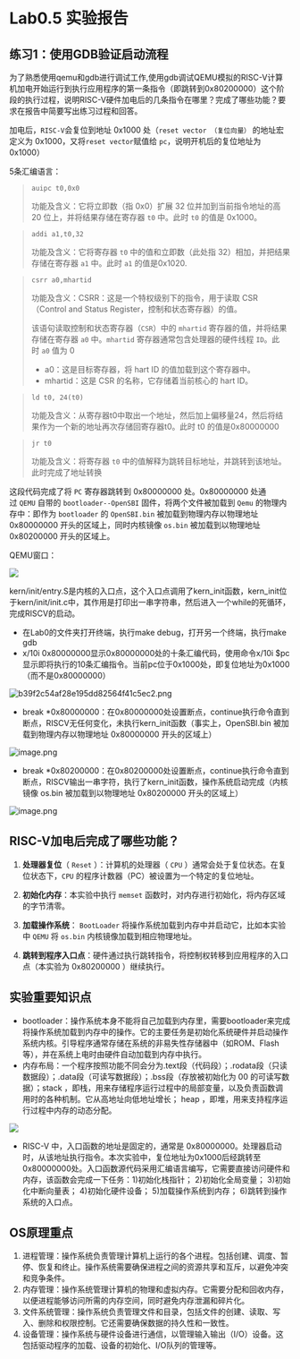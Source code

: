 # Lab0.5 实验报告

## 练习1：使用GDB验证启动流程

为了熟悉使用qemu和gdb进行调试工作,使用gdb调试QEMU模拟的RISC-V计算机加电开始运行到执行应用程序的第一条指令（即跳转到0x80200000）这个阶段的执行过程，说明RISC-V硬件加电后的几条指令在哪里？完成了哪些功能？要求在报告中简要写出练习过程和回答。

加电后，`RISC-V`会复位到地址 0x1000 处（`reset vector （复位向量）` 的地址宏定义为 0x1000，又将`reset vector`赋值给 `pc`，说明开机后的复位地址为 0x1000）

5条汇编语言：

> `auipc t0,0x0`
>
> 功能及含义：它将立即数（指 0x0）扩展 32 位并加到当前指令地址的高 20 位上，并将结果存储在寄存器 `t0` 中。此时 `t0` 的值是 0x1000。

> `addi a1,t0,32`
>
> 功能及含义：它将寄存器 `t0` 中的值和立即数（此处指 32）相加，并把结果存储在寄存器 `a1` 中。此时 `a1` 的值是0x1020.

> `csrr a0,mhartid`
>
> 功能及含义：CSRR：这是一个特权级别下的指令，用于读取 CSR（Control and Status Register，控制和状态寄存器）的值。
>
> 该语句读取控制和状态寄存器（`CSR`）中的 `mhartid` 寄存器的值，并将结果存储在寄存器 `a0` 中。`mhartid` 寄存器通常包含处理器的硬件线程 `ID`。此时 `a0` 值为 0
>
> *   a0：这是目标寄存器，将 hart ID 的值加载到这个寄存器中。
> *   mhartid：这是 CSR 的名称，它存储着当前核心的 hart ID。

> `ld t0, 24(t0)`
>
> 功能及含义：从寄存器t0中取出一个地址，然后加上偏移量24，然后将结果作为一个新的地址再次存储回寄存器t0。此时 t0 的值是0x80000000

> `jr t0`
>
> 功能及含义：将寄存器 `t0` 中的值解释为跳转目标地址，并跳转到该地址。此时完成了地址转换

这段代码完成了将 `PC` 寄存器跳转到 0x80000000 处。0x80000000 处通过 `QEMU` 自带的 `bootloader--OpenSBI` 固件，将两个文件被加载到 `Qemu` 的物理内存中：即作为 `bootloader` 的 `OpenSBI.bin` 被加载到物理内存以物理地址 0x80000000 开头的区域上，同时内核镜像 `os.bin` 被加载到以物理地址 0x80200000 开头的区域上。

QEMU窗口：

![](https://gitee.com/liang-jinghan888/nku-operating-system-2023/raw/master/%E5%9B%BE%E7%89%87%E6%96%87%E4%BB%B6%E5%A4%B9/0.5-1.png)

kern/init/entry.S是内核的入口点，这个入口点调用了kern\_init函数，kern\_init位于kern/init/init.c中，其作用是打印出一串字符串，然后进入一个while的死循环，完成RISCV的启动。

*   在Lab0的文件夹打开终端，执行make debug，打开另一个终端，执行make gdb
*   x/10i 0x80000000显示0x80000000处的十条汇编代码，使用命令x/10i \$pc显示即将执行的10条汇编指令。当前pc位于0x1000处，即复位地址为0x1000（而不是0x80000000）

![b39f2c54af28e195dd82564f41c5ec2.png](https://gitee.com/liang-jinghan888/nku-operating-system-2023/blob/master/%E5%9B%BE%E7%89%87%E6%96%87%E4%BB%B6%E5%A4%B9/0.5-2.png)

*   break \*0x80000000：在0x80000000处设置断点，continue执行命令直到断点，RISCV无任何变化，未执行kern\_init函数（事实上，OpenSBI.bin 被加载到物理内存以物理地址 0x80000000 开头的区域上）

![image.png](https://gitee.com/liang-jinghan888/nku-operating-system-2023/blob/master/%E5%9B%BE%E7%89%87%E6%96%87%E4%BB%B6%E5%A4%B9/0.5-3.png)

*   break \*0x80200000：在0x80200000处设置断点，continue执行命令直到断点，RISCV输出一串字符，执行了kern\_init函数，操作系统启动完成（内核镜像 os.bin 被加载到以物理地址 0x80200000 开头的区域上）

![image.png](https://note.youdao.com/yws/res/76/WEBRESOURCEdb39ba898d1b30714d60093fcabb646d)

## RISC-V加电后完成了哪些功能？

1.  **处理器复位**（ `Reset` ）：计算机的处理器（ `CPU` ）通常会处于复位状态。在复位状态下，`CPU` 的程序计数器（PC）被设置为一个特定的复位地址。

2.  **初始化内存**：本实验中执行 `memset` 函数时，对内存进行初始化，将内存区域的字节清零。

3.  **加载操作系统**： `BootLoader` 将操作系统加载到内存中并启动它，比如本实验中 `QEMU` 将 `os.bin` 内核镜像加载到相应物理地址。

4.  **跳转到程序入口点**：硬件通过执行跳转指令，将控制权转移到应用程序的入口点（本实验为 0x80200000 ）继续执行。

## 实验重要知识点

*   bootloader：操作系统本身不能将自己加载到内存里，需要bootloader来完成将操作系统加载到内存中的操作。它的主要任务是初始化系统硬件并启动操作系统内核。引导程序通常存储在系统的非易失性存储器中（如ROM、Flash等），并在系统上电时由硬件自动加载到内存中执行。
*   内存布局：一个程序按照功能不同会分为.text段（代码段）；.rodata段（只读数据段）；.data段（可读写数据段）；.bss段（存放被初始化为 00 的可读写数据）；stack ，即栈，用来存储程序运行过程中的局部变量，以及负责函数调用时的各种机制。它从高地址向低地址增长； heap ，即堆，用来支持程序运行过程中内存的动态分配。

![](https://gitee.com/nk-jj/os/raw/master/report/lab0.5_lab1/fig/0.5_4.png)  &#x20;

*   &#x20;RISC-V 中，入口函数的地址是固定的，通常是 0x80000000。处理器启动时，从该地址执行指令。本次实验中，复位地址为0x1000后经跳转至0x80000000处。入口函数源代码采用汇编语言编写，它需要直接访问硬件和内存，该函数会完成一下任务：1)初始化栈指针； 2)初始化全局变量； 3)初始化中断向量表； 4)初始化硬件设备； 5)加载操作系统到内存； 6)跳转到操作系统的入口点。

## OS原理重点

1.  进程管理：操作系统负责管理计算机上运行的各个进程。包括创建、调度、暂停、恢复和终止。操作系统需要确保进程之间的资源共享和互斥，以避免冲突和竞争条件。
2.  内存管理：操作系统管理计算机的物理和虚拟内存。它需要分配和回收内存，以便进程能够访问所需的内存空间，同时避免内存泄漏和碎片化。
3.  文件系统管理：操作系统负责管理文件和目录，包括文件的创建、读取、写入、删除和权限控制。它还需要确保数据的持久性和一致性。
4.  设备管理：操作系统与硬件设备进行通信，以管理输入输出（I/O）设备。这包括驱动程序的加载、设备的初始化、I/O队列的管理等。

